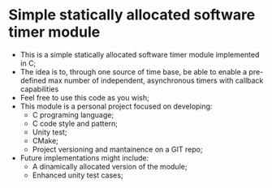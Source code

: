 # Simple statically allocated software timer module

- This is a simple statically allocated software timer module implemented in C;
- The idea is to, through one source of time base, be able to enable a pre-defined max number of independent, asynchronous timers with callback capabilities
- Feel free to use this code as you wish;
- This module is  a personal project focused on developing:
    - C programing language;
    - C code style and pattern;
    - Unity test;
    - CMake;
    - Project versioning and mantainence on a GIT repo;
- Future implementations might include:
    - A dinamically allocated version of the module;
    - Enhanced unity test cases;